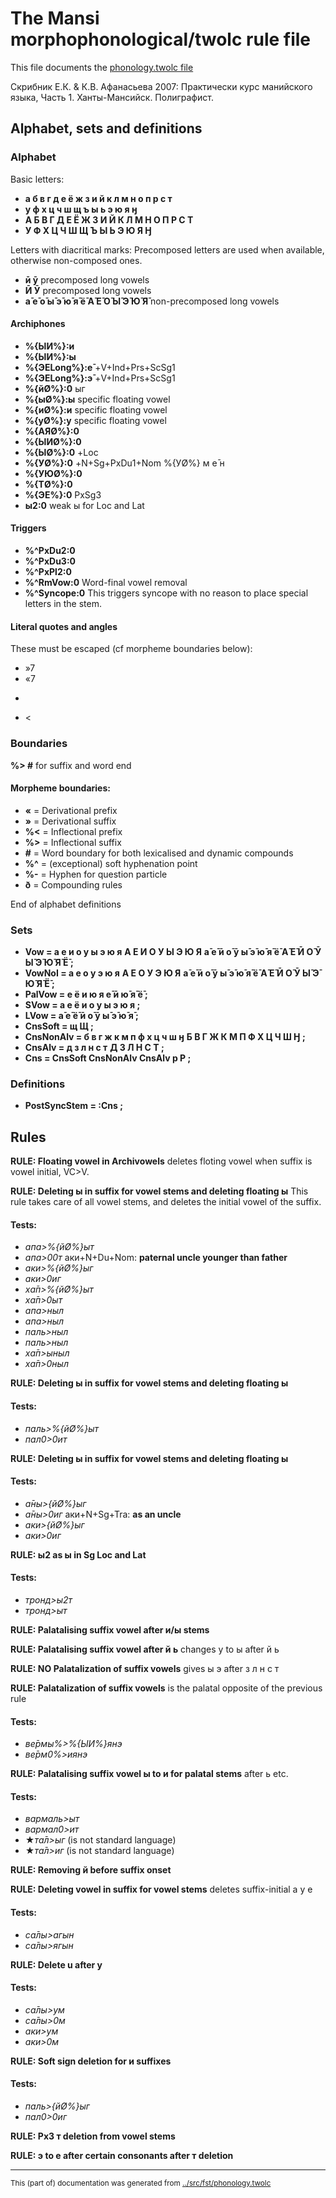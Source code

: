 # The Mansi morphophonological/twolc rule file

This file documents the [phonology.twolc file](http://github.com/giellalt/lang-mns/blob/main/src/fst/phonology.twolc) 

Скрибник Е.К. & К.В. Афанасьева 2007:
Практически курс манийского языка, Часть 1. Ханты-Мансийск. Полиграфист.


## Alphabet, sets and definitions
### Alphabet
Basic letters:
 * **а б в г д е ё ж з и й к л м н о п р с т** 
 * **у ф х ц ч ш щ ъ ы ь э ю я ӈ** 
 * **А Б В Г Д Е Ё Ж З И Й К Л М Н О П Р С Т** 
 * **У Ф Х Ц Ч Ш Щ Ъ Ы Ь Э Ю Я Ӈ** 

Letters with diacritical marks:
Precomposed letters are used when available, otherwise non-composed ones.

 * **ӣ ӯ** precomposed long vowels
 * **Ӣ Ӯ** precomposed long vowels
 * **а̄ е̄ о̄ ы̄ э̄ ю̄ я̄ ё̄ А̄ Е̄ О̄ Ы̄ Э̄ Ю̄ Я̄** non-precomposed long vowels


#### Archiphones

 * **%{ЫИ%}:и**
 * **%{ЫИ%}:ы**
 * **%{ЭЕLong%}:е̄** +V+Ind+Prs+ScSg1
 * **%{ЭЕLong%}:э̄** +V+Ind+Prs+ScSg1
 * **%{йØ%}:0** ыг
 * **%{ыØ%}:ы** specific floating vowel 
 * **%{иØ%}:и** specific floating vowel 
 * **%{уØ%}:у** specific floating vowel 
 * **%{АЯØ%}:0**
 * **%{ЫИØ%}:0**
 * **%{ЫØ%}:0** +Loc
 * **%{УØ%}:0** +N+Sg+PxDu1+Nom %{УØ%} м е̄ н
 * **%{УЮØ%}:0**
 * **%{ТØ%}:0**
 * **%{ЭЕ%}:0** PxSg3
 * **ы2:0** weak ы for Loc and Lat


#### Triggers

 * **%^PxDu2:0**
 * **%^PxDu3:0**
 * **%^PxPl2:0**
 * **%^RmVow:0** Word-final vowel removal
 * **%^Syncope:0** This triggers syncope with no reason to place special letters in the stem.

#### Literal quotes and angles
These must be escaped (cf morpheme boundaries below):

* »7
* «7
* >
* <

### Boundaries

  **%> #** for suffix and word end

#### Morpheme boundaries:
 * **«** = Derivational prefix
 * **»** = Derivational suffix
 * **%<** = Inflectional prefix
 * **%>** = Inflectional suffix
 * **#** = Word boundary for both lexicalised and dynamic compounds
 * **%^** = (exceptional) soft hyphenation point
 * **%-** = Hyphen for question particle
 * **ð** = Compounding rules

End of alphabet definitions

### Sets

 * **Vow = а е и о у ы э ю я**
  **А Е И О У Ы Э Ю Я**
  **а̄ е̄ ӣ о̄ ӯ ы̄ э̄ ю̄ я̄ ё̄**
  **А̄ Е̄ Ӣ О̄ Ӯ Ы̄ Э̄ Ю̄ Я̄ Ё̄ ;**
 * **VowNoI = а е о у э ю я**
  **А Е О У Э Ю Я**
  **а̄ е̄ ӣ о̄ ӯ ы̄ э̄ ю̄ я̄ ё̄**
  **А̄ Е̄ Ӣ О̄ Ӯ Ы̄ Э̄ Ю̄ Я̄ Ё̄ ;**
 * **PalVow = е ё и ю я е̄ ӣ ю̄ я̄ ё̄ ;**
 * **SVow = а е ё и о у ы э ю я ;**
 * **LVow = а̄ е̄ ё̄ ӣ о̄ ӯ ы̄ э̄ ю̄ я̄ ;**
 * **CnsSoft = щ Щ ;**
 * **CnsNonAlv = б в г ж к м п ф х ц ч ш ӈ**
  **Б В Г Ж К М П Ф Х Ц Ч Ш Ӈ ;**
 * **CnsAlv = д з л н с т**
  **Д З Л Н С Т ;**
 * **Cns = CnsSoft CnsNonAlv CnsAlv р Р ;**


### Definitions

 * **PostSyncStem = :Cns ;** 


## Rules

**RULE: Floating vowel in Archivowels**  deletes floting vowel when suffix is vowel initial, VC>V.

**RULE: Deleting ы in suffix for vowel stems and deleting floating ы**  This rule takes care of all vowel stems, and deletes the initial vowel of the suffix.


#### Tests:

* *апа>%{йØ%}ыт*
* *апа>00т*
аки+N+Du+Nom:  __paternal uncle younger than father__
* *аки>%{йØ%}ыг*
* *аки>0иг*
* *ха̄п>%{йØ%}ыт*
* *ха̄п>0ыт*
* *апа>ныл*
* *апа>ныл*
* *паль>ныл*
* *паль>ныл*
* *ха̄п>ыныл*
* *ха̄п>0ныл*


**RULE: Deleting ы in suffix for vowel stems and deleting floating ы**  

#### Tests:

* *паль>%{йØ%}ыт*
* *пал0>0ит*

**RULE: Deleting ы in suffix for vowel stems and deleting floating ы**  

#### Tests:

* *а̄ны>{йØ%}ыг*
* *а̄ны>0иг*
аки+N+Sg+Tra: __as an uncle__
* *аки>{йØ%}ыг*
* *аки>0иг*

**RULE: ы2 as ы in Sg Loc and Lat**  

#### Tests:

* *тронд>ы2т*
* *тронд>ыт*

**RULE: Palatalising suffix vowel after и/ы stems**  


**RULE: Palatalising suffix vowel after й ь**  changes у to ы after  й ь


**RULE: NO Palatalization of suffix vowels** gives ы э after  з л н с т



**RULE: Palatalization of suffix vowels**  is the palatal opposite of the previous rule

#### Tests:
* *ве̄рмы%>%{ЫИ%}янэ*
* *ве̄рм0%>иянэ*


**RULE: Palatalising suffix vowel ы to и for palatal stems**  after ь etc.

#### Tests:

* *вармаль>ыт*
* *вармал0>ит*
* ★*та̄л>ыг* (is not standard language)
* ★*та̄л>иг* (is not standard language)


**RULE: Removing й before suffix onset**  


**RULE: Deleting vowel in suffix for vowel stems**  deletes suffix-initial а у е

#### Tests:

* *са̄лы>агын*
* *са̄лы>ягын*

**RULE: Delete u after y**  

#### Tests:

* *са̄лы>ум*
* *са̄лы>0м*
* *аки>ум*
* *аки>0м*



**RULE: Soft sign deletion for и suffixes**  

#### Tests:

* *паль>{йØ%}ыг*
* *пал0>0иг*

**RULE: Px3 т deletion from vowel stems**  

**RULE: э to е after certain consonants after т deletion**  


* * *
<small>This (part of) documentation was generated from [../src/fst/phonology.twolc](http://github.com/giellalt/lang-mns/blob/main/../src/fst/phonology.twolc)</small>